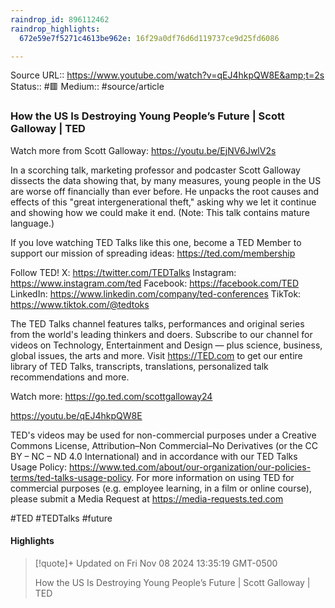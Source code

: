 ```yaml
---
raindrop_id: 896112462
raindrop_highlights:
  672e59e7f5271c4613be962e: 16f29a0df76d6d119737ce9d25fd6086

---
```


Source URL:: https://www.youtube.com/watch?v=qEJ4hkpQW8E&amp;t=2s
Status:: #🟥
Medium:: #source/article


### How the US Is Destroying Young People’s Future | Scott Galloway | TED

Watch more from Scott Galloway: https://youtu.be/EjNV6JwlV2s

In a scorching talk, marketing professor and podcaster Scott Galloway dissects the data showing that, by many measures, young people in the US are worse off financially than ever before. He unpacks the root causes and effects of this &quot;great intergenerational theft,&quot; asking why we let it continue and showing how we could make it end. (Note: This talk contains mature language.)

If you love watching TED Talks like this one, become a TED Member to support our mission of spreading ideas: https://ted.com/membership

Follow TED! 
X: https://twitter.com/TEDTalks
Instagram: https://www.instagram.com/ted
Facebook: https://facebook.com/TED
LinkedIn: https://www.linkedin.com/company/ted-conferences
TikTok: https://www.tiktok.com/@tedtoks

The TED Talks channel features talks, performances and original series from the world&#39;s leading thinkers and doers. Subscribe to our channel for videos on Technology, Entertainment and Design — plus science, business, global issues, the arts and more. Visit https://TED.com to get our entire library of TED Talks, transcripts, translations, personalized talk recommendations and more.

Watch more: https://go.ted.com/scottgalloway24

https://youtu.be/qEJ4hkpQW8E

TED&#39;s videos may be used for non-commercial purposes under a Creative Commons License, Attribution–Non Commercial–No Derivatives (or the CC BY – NC – ND 4.0 International) and in accordance with our TED Talks Usage Policy: https://www.ted.com/about/our-organization/our-policies-terms/ted-talks-usage-policy. For more information on using TED for commercial purposes (e.g. employee learning, in a film or online course), please submit a Media Request at https://media-requests.ted.com

#TED #TEDTalks #future

#### Highlights

> [!quote]+ Updated on Fri Nov 08 2024 13:35:19 GMT-0500
>
> How the US Is Destroying Young People’s Future | Scott Galloway | TED
